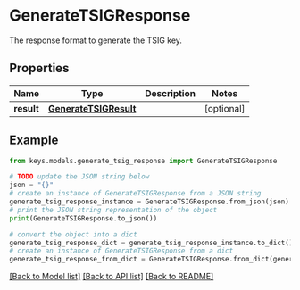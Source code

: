# GenerateTSIGResponse

The response format to generate the TSIG key.

## Properties

Name | Type | Description | Notes
------------ | ------------- | ------------- | -------------
**result** | [**GenerateTSIGResult**](GenerateTSIGResult.md) |  | [optional] 

## Example

```python
from keys.models.generate_tsig_response import GenerateTSIGResponse

# TODO update the JSON string below
json = "{}"
# create an instance of GenerateTSIGResponse from a JSON string
generate_tsig_response_instance = GenerateTSIGResponse.from_json(json)
# print the JSON string representation of the object
print(GenerateTSIGResponse.to_json())

# convert the object into a dict
generate_tsig_response_dict = generate_tsig_response_instance.to_dict()
# create an instance of GenerateTSIGResponse from a dict
generate_tsig_response_from_dict = GenerateTSIGResponse.from_dict(generate_tsig_response_dict)
```
[[Back to Model list]](../README.md#documentation-for-models) [[Back to API list]](../README.md#documentation-for-api-endpoints) [[Back to README]](../README.md)


